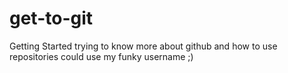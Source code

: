 # get-to-git
Getting Started
trying to know more about github and how to use repositories
could use my funky username ;)

